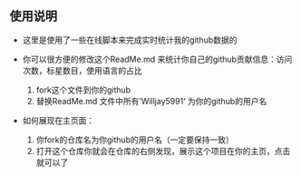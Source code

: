 ## 使用说明

- 这里是使用了一些在线脚本来完成实时统计我的github数据的

- 你可以很方便的修改这个ReadMe.md 来统计你自己的github贡献信息：访问次数，标星数目，使用语言的占比
  1. fork这个文件到你的github
  2. 替换ReadMe.md 文件中所有’Willjay5991‘ 为你的github的用户名
- 如何展现在主页面：
  1. 你fork的仓库名为你github的用户名（一定要保持一致）
  2. 打开这个仓库你就会在仓库的右侧发现，展示这个项目在你的主页，点击就可以了